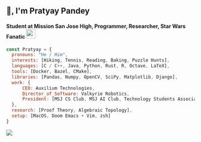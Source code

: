 <h2>🖖, I'm Pratyay Pandey</h2>
<h4>Student at Mission San Jose High, Programmer, Researcher, Star Wars Fanatic <img src="https://media.tenor.com/pOAVgKl97qQAAAAi/emoji-shaking.gif" width="25"></h4>

```javascript
const Pratyay = {
  pronouns: "He / Him", 
  interests: [Hiking, Tennis, Reading, Baking, Puzzle Hunts], 
  languages: [C / C++, Java, Python, Rust, R, Octave, LaTeX],
  tools: [Docker, Bazel, CMake], 
  libraries: [Pandas, Numpy, OpenCV, SciPy, Matplotlib, Django], 
  work: {
      CEO: Auxilium Technologies, 
      Director_of_Software: Valkyrie Robotics, 
      President: [MSJ CS Club, MSJ AI Club, Technology Students Association],
  },
  research: [Proof Theory, Algebraic Topology],
  setup: [MacOS, Doom Emacs + Vim, zsh]
}
```

<img src="https://media.tenor.com/dfTodbgp4dUAAAAi/blobfish-deal-with-it.gif">
